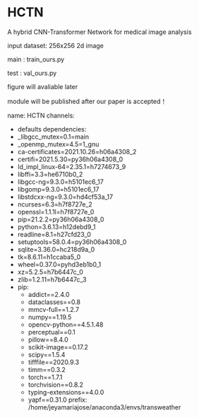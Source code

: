 # HCTN
A hybrid CNN-Transformer Network for medical image analysis

input dataset: 256x256 2d image

main : train_ours.py

test : val_ours.py

figure will avaliable later

module will be published after our paper is accepted！


name: HCTN
channels:
  - defaults
dependencies:
  - _libgcc_mutex=0.1=main
  - _openmp_mutex=4.5=1_gnu
  - ca-certificates=2021.10.26=h06a4308_2
  - certifi=2021.5.30=py36h06a4308_0
  - ld_impl_linux-64=2.35.1=h7274673_9
  - libffi=3.3=he6710b0_2
  - libgcc-ng=9.3.0=h5101ec6_17
  - libgomp=9.3.0=h5101ec6_17
  - libstdcxx-ng=9.3.0=hd4cf53a_17
  - ncurses=6.3=h7f8727e_2
  - openssl=1.1.1l=h7f8727e_0
  - pip=21.2.2=py36h06a4308_0
  - python=3.6.13=h12debd9_1
  - readline=8.1=h27cfd23_0
  - setuptools=58.0.4=py36h06a4308_0
  - sqlite=3.36.0=hc218d9a_0
  - tk=8.6.11=h1ccaba5_0
  - wheel=0.37.0=pyhd3eb1b0_1
  - xz=5.2.5=h7b6447c_0
  - zlib=1.2.11=h7b6447c_3
  - pip:
    - addict==2.4.0
    - dataclasses==0.8
    - mmcv-full==1.2.7
    - numpy==1.19.5
    - opencv-python==4.5.1.48
    - perceptual==0.1
    - pillow==8.4.0
    - scikit-image==0.17.2
    - scipy==1.5.4
    - tifffile==2020.9.3
    - timm==0.3.2
    - torch==1.7.1
    - torchvision==0.8.2
    - typing-extensions==4.0.0
    - yapf==0.31.0
prefix: /home/jeyamariajose/anaconda3/envs/transweather